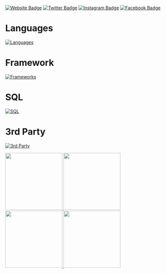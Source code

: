 [![Website Badge](https://img.shields.io/badge/Website-3b5998?style=for-the-badge&logo=google-chrome&logoColor=white)](https://taroj.poyo.jp)
[![Twitter Badge](https://img.shields.io/badge/Twitter-1D9BF0?style=for-the-badge&logo=twitter&logoColor=white)](https://twitter.com/taroj1205)
[![Instagram Badge](https://img.shields.io/badge/Instagram-E4405F?style=for-the-badge&logo=instagram&logoColor=white)](https://instagram.com/taroj1205)
[![Facebook Badge](https://img.shields.io/badge/Facebook-1877F2?style=for-the-badge&logo=facebook&logoColor=white)](https://www.facebook.com/taroj1205)

# Languages
[![Languages](https://skills.thijs.gg/icons?i=javascript,typescript,html,css,cs,python)](https://skills.thijs.gg)

# Framework
[![Frameworks](https://skills.thijs.gg/icons?i=nextjs,express,react,nodejs,flask)](https://skills.thijs.gg)

# SQL
[![SQL](https://skills.thijs.gg/icons?i=mysql,sqlite,postgresql)](https://skills.thijs.gg)

# 3rd Party
[![3rd Party](https://skills.thijs.gg/icons?i=supabase,vercel)](https://skills.thijs.gg)

<a href="https://github-readme-stats.vercel.app/api?username=taroj1205&show_icons=true&rank_icon=percentile&hide_border=true&theme=dark#gh-dark-mode-only">
  <img height="180em" src="https://github-readme-stats.vercel.app/api?username=taroj1205&show_icons=true&rank_icon=percentile&hide_border=true&theme=dark#gh-dark-mode-only"/>
</a>
<a href="https://github-readme-stats.vercel.app/api/top-langs/?username=taroj1205&show_icons=true&rank_icon=percentile&hide_border=true&layout=compact&langs_count=10&theme=dark#gh-dark-mode-only">
  <img height="180em" src="https://github-readme-stats.vercel.app/api/top-langs/?username=taroj1205&show_icons=true&rank_icon=percentile&hide_border=true&layout=compact&langs_count=10&theme=dark#gh-dark-mode-only"/>
</a>

<a href="https://github-readme-stats.vercel.app/api?username=taroj1205&show_icons=true&hide_border=true&theme=light#gh-light-mode-only">
  <img height="180em" src="https://github-readme-stats.vercel.app/api?username=taroj1205&show_icons=true&hide_border=true&theme=light#gh-light-mode-only"/>
</a>
<a href="https://github-readme-stats.vercel.app/api/top-langs/?username=taroj1205&show_icons=true&hide_border=true&layout=compact&langs_count=10&theme=light#gh-light-mode-only">
  <img height="180em" src="https://github-readme-stats.vercel.app/api/top-langs/?username=taroj1205&show_icons=true&hide_border=true&layout=compact&langs_count=10&theme=light#gh-light-mode-only"/>
</a>
